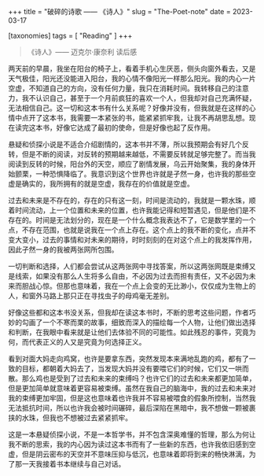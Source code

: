 +++
title = "破碎的诗歌 —— 《诗人》"
slug = "The-Poet-note"
date = 2023-03-17

[taxonomies]
tags = [ "Reading" ]
+++

> 《诗人》—— 迈克尔·康奈利 读后感

两天前的早晨，我坐在阳台的椅子上，看着手机心生厌恶，侧头向窗外看去，又是天气极佳，阳光还没能进入阳台，我的心情不像阳光一样那么阳光。我的内心一片空虚，不知道自己的方向，没有任何力量，我只在消耗时间。我转移自己的注意力，我不认识自己，甚至于一个月前疯狂的喜欢一个人，但我却对自己充满怀疑，无法相信自己。这一切和这本书有什么关系呢？好像并没有，但我就是在这样的心情中点开了这本书，我需要一本紧张的书，能紧紧抓牢我，让我不再胡思乱想。现在读完这本书，好像它达成了最初的使命，但是好像也起了反作用。

悬疑和侦探小说是不适合介绍剧情的，这本书并不薄，所以我预期会有好几个反转，但是不断的阅读，对反转的预期越来越低，不需要反转就足够完整了。而当我阅读到反转的时候，阳台外的天空，顺应了剧情发展，乌云开始聚集，我的身体开始颤栗，一种恐惧降临了。我意识到这个世界也许就是孑然一身，也许我的那些空虚是确实的，我所拥有的就是空虚，我存在的价值就是空虚。

过去和未来是不存在的，存在的只有这一刻，时间是流动的，我就是一颗水珠，顺着时间流动，上一个位置和未来的位置，也许我能记得和短暂遇见，但是他们是不存在的。时间是无法划分的，现在是一个什么概念我表达不了，它是数学里的一个点，不存在范围，也就是说我在一个点上存在。这个点上的我不断的变化，点并不变大变小，过去的事情和对未来的期待，时时刻刻的在对这个点上的我发挥作用，因此孑然一身的我被两张网所包围。

一切判断和选择，人们都会尝试从这两张网中寻找答案，所以这两张网既是束缚又是线索，如果没有那么人生将多么自由，不必因为过去而担有责任，又不必因为未来而胆战心惊。但那也意味着，我在一个点上会变的无比渺小，仅仅成为生物上的人，和窗外马路上那只正在寻找虫子的母鸡毫无差别。

好像这些都和这本书没关系，但我却在读这本书时，不断的思考这些问题，作者巧妙的勾画了一个不寒而栗的故事，细致而深入的描绘每一个人物，让他们做出选择和判断，在我眼中看来就是让他们去体验不同的可能性。如此残忍的事件，究竟为何，而代表正义的人又是究竟为何选择正义。

看到对面大妈走向鸡窝，也许是要拿东西，突然发现本来满地乱跑的鸡，都有了一致的目标，都朝着大妈去了，当发现大妈并没有要喂它们的时候，它们又一哄而散。那么鸡也是受到了过去和未来的束缚吗？也许它们的过去和未来都更加简单，但是更加简单就意味着更容易被束缚。虽然在我自己的脑海中，我的过去和未来对我的束缚更加牢固，但是这也意味着也许我并不容易被喂食的假象所控制，当然我无法抵抗时间，所以也许我会被时间碾碎，最后深陷在黑暗中，我不想做一颗被裹挟的水珠，但我也不想被过去紧紧抓牢。

这是一本悬疑侦探小说，不是一本哲学书，并不包含深奥难懂的哲理，那么为何让我不断的思索，我的内心因为读过这本书而有了一些新的东西，也许我依旧感到空虚，但是阴云密布的天空并不意味压抑与低沉，也意味着即将到来的畅快淋漓，为了那一天我接着书本继续与自己对话。
